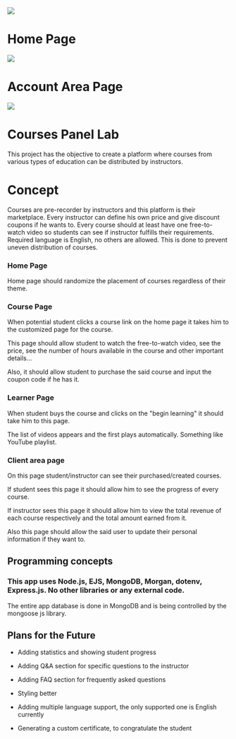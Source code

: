 <img src="https://i.imgur.com/zUy8o65.png">

# Home Page

<img src="https://i.imgur.com/JMDveN8.png">

# Account Area Page

<img src="https://i.imgur.com/6ZyZnjN.png">

# Courses Panel Lab

This project has the objective to create a platform where courses from various types of education can be distributed by instructors.

# Concept

Courses are pre-recorder by instructors and this platform is their marketplace. Every instructor can define his own price and give discount coupons if he wants to.
Every course should at least have one free-to-watch video so students can see if instructor fulfills their requirements.
Required language is English, no others are allowed. This is done to prevent uneven distribution of courses.

### Home Page

Home page should randomize the placement of courses regardless of their theme.

### Course Page

When potential student clicks a course link on the home page it takes him to the customized page for the course.

This page should allow student to watch the free-to-watch video, see the price, see the number of hours available in the course and other important details...

Also, it should allow student to purchase the said course and input the coupon code if he has it.

### Learner Page

When student buys the course and clicks on the "begin learning" it should take him to this page.

The list of videos appears and the first plays automatically. Something like YouTube playlist.

### Client area page

On this page student/instructor can see their purchased/created courses.

If student sees this page it should allow him to see the progress of every course.

If instructor sees this page it should allow him to view the total revenue of each course respectively and the total amount earned from it.

Also this page should allow the said user to update their personal information if they want to.

## Programming concepts

### This app uses Node.js, EJS, MongoDB, Morgan, dotenv, Express.js. No other libraries or any external code.

The entire app database is done in MongoDB and is being controlled by the mongoose js library.

## Plans for the Future


* Adding statistics and showing student progress

* Adding Q&A section for specific questions to the instructor

* Adding FAQ section for frequently asked questions

* Styling better

* Adding multiple language support, the only supported one is English currently

* Generating a custom certificate, to congratulate the student